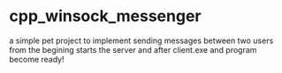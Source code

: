 # cpp_winsock_messenger
a simple pet project to implement sending messages between two users
from the begining starts the server and after client.exe and program become ready!

